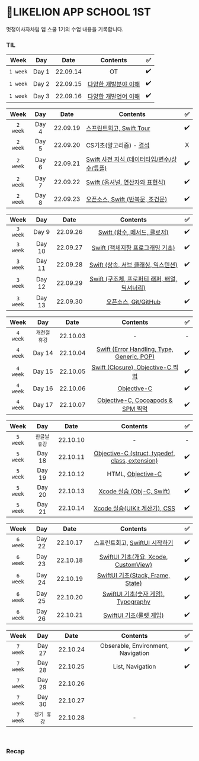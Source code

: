 # 🦁LIKELION APP SCHOOL 1ST
멋쟁이사자차럼 앱 스쿨 1기의 수업 내용을 기록합니다.

<!--
| Week | Day | Date | Contents | ✅ |
|:----:|:---:|:----:|:----:|:--:|
|` week`| Day  | 22. |  |  |
|` week`| Day  | 22. |  |  |
|` week`| Day  | 22. |  |  |
|` week`| Day  | 22. |  |  |
|` week`| Day  | 22. |  |  |
-->

### TIL
| Week | Day | Date | Contents | ✅ |
|:----:|:---:|:----:|:----:|:--:|
|`1 week`| Day 1 | 22.09.14 | OT | ✔️ |
|`1 week`| Day 2 | 22.09.15 | [다양한 개발분야 이해](https://dadahae0320.tistory.com/8) | ✔️ |
|`1 week`| Day 3 | 22.09.16 | [다양한 개발언어 이해](https://dadahae0320.tistory.com/9) | ✔️ |

| Week | Day | Date | Contents | ✅ |
|:----:|:---:|:----:|----|:--:|
|`2 week`| Day 4 | 22.09.19 | [스프린트회고, Swift Tour](https://dadahae0320.tistory.com/10)  | ✔️ |
|`2 week`| Day 5 | 22.09.20 | CS기초(알고리즘) - [결석](https://dadahae0320.tistory.com/11?category=968118) | X |
|`2 week`| Day 6 | 22.09.21 | [Swift 사전 지식 (데이터타입/변수/상수/튜플)](https://dadahae0320.tistory.com/12) | ✔️ |
|`2 week`| Day 7 | 22.09.22 | [Swift (옵셔널, 연산자와 표현식)](https://dadahae0320.tistory.com/13) | ✔️ |
|`2 week`| Day 8 | 22.09.23 | [오픈소스, Swift (반복문, 조건문)](https://dadahae0320.tistory.com/14) | ✔️ |

| Week | Day | Date | Contents | ✅ |
|:----:|:---:|:----:|:----:|:--:|
|`3 week`| Day 9 | 22.09.26 | [Swift (함수, 메서드, 클로저)](https://dadahae0320.tistory.com/15) | ✔️ |
|`3 week`| Day 10 | 22.09.27 | [Swift (객체지향 프로그래밍 기초)](https://dadahae0320.tistory.com/16) | ✔️ |
|`3 week`| Day 11 | 22.09.28 | [Swift (상속, 서브 클래싱, 익스텐션)](https://dadahae0320.tistory.com/17) | ✔️ |
|`3 week`| Day 12 | 22.09.29 | [Swift (구조체, 프로퍼티 래퍼, 배열, 딕셔너리)](https://dadahae0320.tistory.com/18) | ✔️ |
|`3 week`| Day 13 | 22.09.30 | [오픈소스, Git/GitHub](https://dadahae0320.tistory.com/19) | ✔️ |

| Week | Day | Date | Contents | ✅ |
|:----:|:---:|:----:|:----:|:--:|
|`4 week`| `개천절 휴강` | 22.10.03 | - | - |
|`4 week`| Day 14 | 22.10.04 | [Swift (Error Handling, Type, Generic, POP)](https://dadahae0320.tistory.com/20?category=968118) | ✔️ |
|`4 week`| Day 15 | 22.10.05 | [Swift (Closure), Objective-C 찍먹](https://dadahae0320.tistory.com/21) | ✔️ |
|`4 week`| Day 16 | 22.10.06 | [Objective-C](https://dadahae0320.tistory.com/22) | ✔️ |
|`4 week`| Day 17 | 22.10.07 | [Objective-C, Cocoapods & SPM 찍먹](https://dadahae0320.tistory.com/23) | ✔️ |

| Week | Day | Date | Contents | ✅ |
|:----:|:---:|:----:|:----:|:--:|
|`5 week`| `한글날 휴강` | 22.10.10 | - | - |
|`5 week`| Day 18 | 22.10.11 | [Objective-C (struct, typedef, class, extension)](https://dadahae0320.tistory.com/24) | ✔️ |
|`5 week`| Day 19 | 22.10.12 | HTML, [Objective-C](https://dadahae0320.tistory.com/25) | ✔️ |
|`5 week`| Day 20 | 22.10.13 | [Xcode 실습 (Obj-C, Swift)](https://dadahae0320.tistory.com/26) | ✔️ |
|`5 week`| Day 21 | 22.10.14 | [Xcode 실습(UIKit 계산기), CSS](https://dadahae0320.tistory.com/27) | ✔️ |

| Week | Day | Date | Contents | ✅ |
|:----:|:---:|:----:|:----:|:--:|
|`6 week`| Day 22 | 22.10.17 | 스프린트회고, [SwiftUI 시작하기](https://dadahae0320.tistory.com/28) | ✔️ |
|`6 week`| Day 23 | 22.10.18 | [SwiftUI 기초(개요, Xcode, CustomView)](https://dadahae0320.tistory.com/29) | ✔️ |
|`6 week`| Day 24 | 22.10.19 | [SwiftUI 기초(Stack, Frame, State)](https://dadahae0320.tistory.com/30) | ✔️ |
|`6 week`| Day 25 | 22.10.20 | [SwiftUI 기초(숫자 게임), Typography](https://dadahae0320.tistory.com/31) | ✔️ |
|`6 week`| Day 26 | 22.10.21 | [SwiftUI 기초(룰렛 게임)](https://dadahae0320.tistory.com/32) | ✔️ |

| Week | Day | Date | Contents | ✅ |
|:----:|:---:|:----:|:----:|:--:|
|`7 week`| Day 27 | 22.10.24 | Obserable, Environment, Navigation | ✔️ |
|`7 week`| Day 28 | 22.10.25 | List, Navigation | ✔️ |
|`7 week`| Day 29 | 22.10.26 |  |  |
|`7 week`| Day 30 | 22.10.27 |  |  |
|`7 week`| `정기 휴강` | 22.10.28 | - |  |

<br>

### Recap
